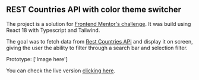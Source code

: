## REST Countries API with color theme switcher

The project is a solution for [Frontend Mentor's challenge]('https://www.frontendmentor.io/challenges/rest-countries-api-with-color-theme-switcher-5cacc469fec04111f7b848ca'). It was build using React 18 with Typescript and Tailwind.

The goal was to fetch data from [Rest Countries API]('https://restcountries.com/') and display it on screen, giving the user the ability to filter through a search bar and selection filter.

Prototype:
['Image here']

You can check the live version [clicking here]('link').
